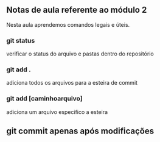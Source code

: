 ## Notas de aula referente ao módulo 2

Nesta aula aprendemos comandos legais e úteis.

### git status 
verificar o status do arquivo e pastas dentro do repositório

### git add . 
adiciona todos os arquivos para a esteira de commit

### git add [caminhoarquivo]
adiciona um arquivo especifico a esteira

## git commit apenas após modificações